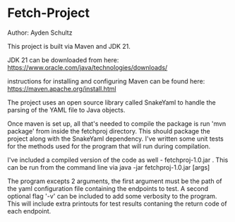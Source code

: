 # Fetch-Project

Author: Ayden Schultz

This project is built via Maven and JDK 21.

JDK 21 can be downloaded from here:
https://www.oracle.com/java/technologies/downloads/

instructions for installing and configuring Maven can be found here:
https://maven.apache.org/install.html

The project uses an open source library called SnakeYaml to handle the parsing of the YAML file to Java objects.

Once maven is set up, all that's needed to compile the package is run 'mvn package' from inside the fetchproj directory. This should package the project along with the SnakeYaml dependency. I've written some unit tests for the methods used for the program that will run during compilation.

I've included a compiled version of the code as well - fetchproj-1.0.jar . This can be run from the command line via java -jar fetchproj-1.0.jar [args]

The program excepts 2 arguments, the first argument must be the path of the yaml configuration file containing the endpoints to test. A second optional flag '-v' can be included to add some verbosity to the program. This will include extra printouts for test results contaning the return code of each endpoint.
